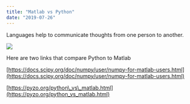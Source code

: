 ```yaml
---
title: "Matlab vs Python"
date: "2019-07-26"
---
```


Languages help to communicate thoughts from one person to another.

![](images/2019-07-26-12_43_11-Untitled-1_-@-200-CMYK_GPU-Preview-e1564172037829.png)

Here are two links that compare Python to Matlab

[https://docs.scipy.org/doc/numpy/user/numpy-for-matlab-users.html](https://docs.scipy.org/doc/numpy/user/numpy-for-matlab-users.html)

[https://pyzo.org/python\_vs\_matlab.html](https://pyzo.org/python_vs_matlab.html)
